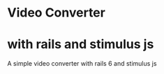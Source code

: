 # Video Converter
# with rails and stimulus js
A simple video converter  with rails 6 and stimulus js
